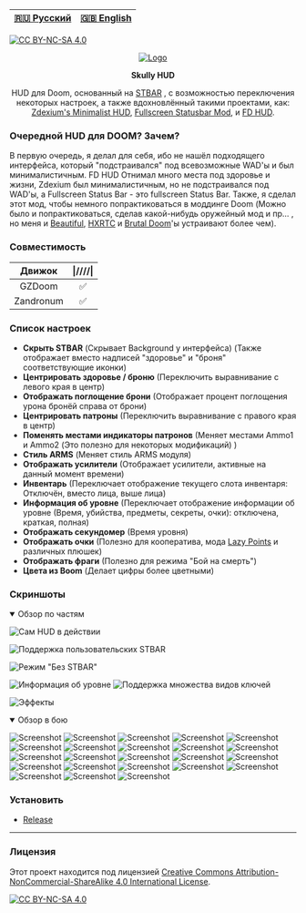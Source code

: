 |[🇷🇺 Русский](README-RU.md) | [🇬🇧 English](README.md)|
|-|-|

[![CC BY-NC-SA 4.0][cc-by-nc-sa-shield]][cc-by-nc-sa]

<p align="center">
<a href="https://github.com/SkullGamer205/skully-hud"><img src="https://raw.githubusercontent.com/SkullGamer205/skully-hud/main/logo.png" alt="Logo"></a>
<p align="center"><b>
Skully HUD
</b></p>
<p align="center">HUD для Doom, основанный на <a href="https://doomwiki.org/wiki/Status_bar"><alt="STBAR">STBAR</a> , с возможностью переключения некоторых настроек, а также вдохновлённый такими проектами, как: <a href="https://www.moddb.com/games/doom/addons/zdexiums-minimalist-hud"><alt="Zdexium's Minimalist HUD">Zdexium's Minimalist HUD</a>, <a href="https://forum.zdoom.org/viewtopic.php?t=63863"><alt="Fullscreen Statusbar Mod">Fullscreen Statusbar Mod</a>, и <a href="https://forum.zdoom.org/viewtopic.php?t=71298"><alt="FD HUD">FD HUD</a>.</p>

### Очередной HUD для DOOM? Зачем?
В первую очередь, я делал для себя, ибо не нашёл подходящего интерфейса, который "подстраивался" под всевозможные WAD'ы и был минималистичным. FD HUD Отнимал много места под здоровье и жизни, Zdexium был минималистичным, но не подстраивался под WAD'ы, а Fullscreen Status Bar - это fullscreen Status Bar.
Также, я сделал этот мод, чтобы немного попрактиковаться в моддинге Doom (Можно было и попрактиковаться, сделав какой-нибудь оружейный мод и пр... , но меня и [Beautiful](https://www.moddb.com/mods/beautiful-doom-6100), [HXRTC](https://www.moddb.com/mods/hxrtc-project) и [Brutal Doom](https://www.moddb.com/mods/brutal-doom)'ы устраивают более чем).

### Совместимость
|   Движок  |\|////\|
|:---------:|:-:|
| GZDoom    | ✅ |
| Zandronum | ✅ |

### Список настроек
* **Скрыть STBAR** (Скрывает Background у интерфейса) (Также отображает вместо надписей "здоровье" и "броня" соответствующие иконки)
* **Центрировать здоровье / броню** (Переключить выравнивание с левого края в центр)
* **Отображать поглощение брони** (Отображает процент поглощения урона бронёй справа от брони)
* **Центрировать патроны** (Переключить выравнивание с правого края в центр)
* **Поменять местами индикаторы патронов** (Меняет местами Ammo1 и Ammo2 (Это полезно для некоторых модификаций) )
* **Стиль ARMS** (Меняет стиль ARMS модуля)
* **Отображать усилители** (Отображает усилители, активные на данный момент времени)
* **Инвентарь** (Переключает отображение текущего слота инвентаря: Отключён, вместо лица, выше лица)
* **Информация об уровне** (Переключает отображение информации об уровне (Время, убийства, предметы, секреты, очки): отключена, краткая, полная)
* **Отображать секундомер** (Время уровня)
* **Отображать очки** (Полезно для кооператива,  мода [Lazy Points](https://forum.zdoom.org/viewtopic.php?t=66565) и различных плюшек)
* **Отображать фраги** (Полезно для режима "Бой на смерть")
* **Цвета из Boom** (Делает цифры более цветными)

### Скриншоты
<details open>
<summary>Обзор по частям</summary>

![Сам HUD в действии](.screenshots/01.png)

![Поддержка пользовательских STBAR](.screenshots/03.png)

![Режим "Без STBAR"](.screenshots/05.png)

![Информация об уровне](.screenshots/02.png) ![Поддержка множества видов ключей](.screenshots/04.png)

![Эффекты](.screenshots/32.png)
</details>

<details open>
<summary>Обзор в бою</summary>

![Screenshot](.screenshots/18.png)
![Screenshot](.screenshots/26.png)
![Screenshot](.screenshots/17.png)
![Screenshot](.screenshots/16.png)
![Screenshot](.screenshots/10.png)
![Screenshot](.screenshots/09.png)
![Screenshot](.screenshots/27.png)
![Screenshot](.screenshots/28.png)
![Screenshot](.screenshots/29.png)
![Screenshot](.screenshots/21.png)
![Screenshot](.screenshots/13.png)
![Screenshot](.screenshots/12.png)
![Screenshot](.screenshots/22.png)
![Screenshot](.screenshots/23.png)
![Screenshot](.screenshots/11.png)
![Screenshot](.screenshots/15.png)
![Screenshot](.screenshots/14.png)
![Screenshot](.screenshots/20.png)
![Screenshot](.screenshots/08.png)
![Screenshot](.screenshots/07.png)
![Screenshot](.screenshots/06.png)
![Screenshot](.screenshots/31.png)
![Screenshot](.screenshots/30.png)
</details>

### Установить
* [Release](https://github.com/SkullGamer205/skully-hud/releases/tag/release)
****

### Лицензия

Этот проект находится под лицензией [Creative Commons Attribution-NonCommercial-ShareAlike 4.0 International License][cc-by-nc-sa].

[![CC BY-NC-SA 4.0][cc-by-nc-sa-image]][cc-by-nc-sa]

[cc-by-nc-sa]: http://creativecommons.org/licenses/by-nc-sa/4.0/
[cc-by-nc-sa-image]: https://licensebuttons.net/l/by-nc-sa/4.0/88x31.png
[cc-by-nc-sa-shield]: https://img.shields.io/badge/License-CC%20BY--NC--SA%204.0-lightgrey.svg
